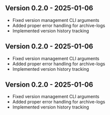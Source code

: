 
## Version 0.2.0 - 2025-01-06
- Fixed version management CLI arguments
- Added proper error handling for archive-logs
- Implemented version history tracking

## Version 0.2.0 - 2025-01-06
- Fixed version management CLI arguments
- Added proper error handling for archive-logs
- Implemented version history tracking

## Version 0.2.0 - 2025-01-06
- Fixed version management CLI arguments
- Added proper error handling for archive-logs
- Implemented version history tracking
